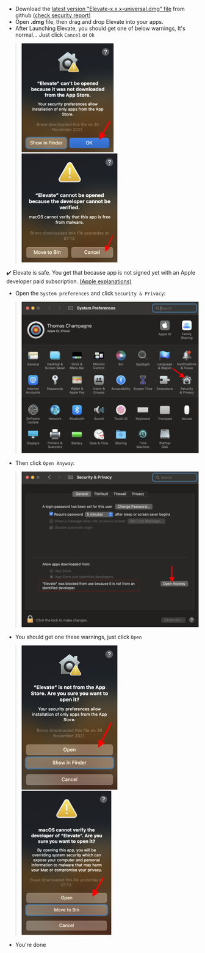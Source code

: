 - Download the <a href="https://github.com/thomaschampagne/elevate/releases/latest" target="_blank">latest version "Elevate-x.x.x-universal.dmg" file</a> from github (<a href="https://www.virustotal.com/gui/file/ba639ce514710e6a2d57c57417d0c6631008298d5f3804846b482b32ae7f8df9" target="_blank">check security report</a>)
- Open **.dmg** file, then drag and drop Elevate into your apps.
- After Launching Elevate, you should get one of below warnings, It's normal... Just click `Cancel` or `Ok`

> ![](./imgs/macOS/warning-launch-2.png)
> ![](./imgs/macOS/warning-launch-1.png)

✔️ Elevate is safe. You get that because app is not signed yet with an Apple developer paid subscription. <a href="https://support.apple.com/guide/mac-help/open-a-mac-app-from-an-unidentified-developer-mh40616/mac" target="_blank">(Apple explanations)</a>

- Open the `System preferences` and click `Security & Privacy`:

> ![](./imgs/macOS/system-prefs.png)

- Then click `Open Anyway`:

> ![](./imgs/macOS/security-privacy.png)

- You should get one these warnings, just click `Open`

> ![](./imgs/macOS/confirm-launch-2.png)
> ![](./imgs/macOS/confirm-launch-1.png)

- You're done
